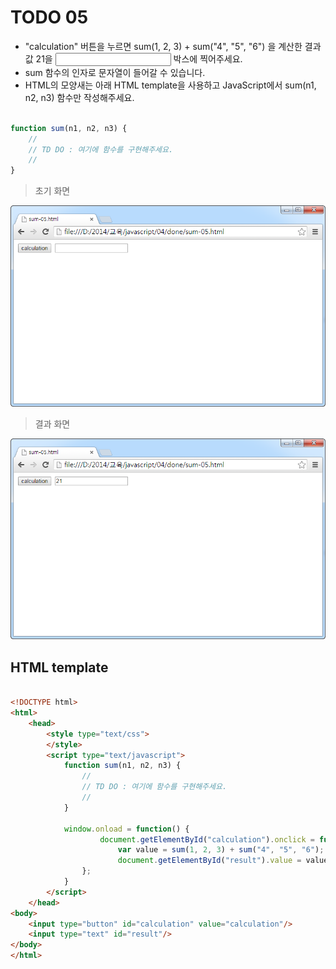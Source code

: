 ﻿TODO 05
========

* "calculation" 버튼을 누르면 sum(1, 2, 3) + sum("4", "5", "6") 을 계산한 결과 값 21을 <input> 박스에 찍어주세요.
* sum 함수의 인자로 문자열이 들어갈 수 있습니다.
* HTML의 모양새는 아래 HTML template을 사용하고 JavaScript에서 sum(n1, n2, n3) 함수만 작성해주세요.

```javascript

function sum(n1, n2, n3) {
	//
	// TD DO : 여기에 함수를 구현해주세요.
	//				
}

```
			
> 초기 화면

![TODO05](https://raw.githubusercontent.com/lightsh/jsstudy/master/04/todo/images/todo_05.png)


> 결과 화면

![TODO05](https://raw.githubusercontent.com/lightsh/jsstudy/master/04/todo/images/todo_05_result.png)

## HTML template

```html

<!DOCTYPE html> 
<html>
	<head>
		<style type="text/css">
		</style>
		<script type="text/javascript">
			function sum(n1, n2, n3) {
				//
				// TD DO : 여기에 함수를 구현해주세요.
				//	
			}
			
			window.onload = function() {
					document.getElementById("calculation").onclick = function() {
						var value = sum(1, 2, 3) + sum("4", "5", "6");
						document.getElementById("result").value = value;
				};
			}			
		</script>
	</head>
<body>               
	<input type="button" id="calculation" value="calculation"/> 
	<input type="text" id="result"/>      	
</body>
</html>

```
